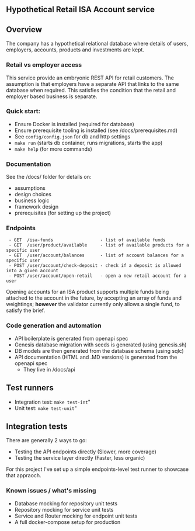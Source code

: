 ## Hypothetical Retail ISA Account service

## Overview
The company has a hypothetical relational database where details of users, employers, accounts, products and investments are kept.

### Retail vs employer access
This service provide an embryonic REST API for retail customers. The assumption is that employers have a separate API that links to the same database when required. This satisfies the condition that the retail and employer based business is separate.

### Quick start:
 - Ensure Docker is installed (required for database)
 - Ensure prerequisite tooling is installed (see /docs/prerequisites.md)
 - See `config/config.json` for db and http settings
 - ``make run`` (starts db container, runs migrations, starts the app) 
 - ``make help`` (for more commands)

### Documentation
See the /docs/ folder for details on:
 - assumptions
 - design choices
 - business logic
 - framework design
 - prerequisites (for setting up the project)

### Endpoints
```  
 - GET  /isa-funds                  - list of available funds
 - GET  /user/product/available     - list of available products for a specific user
 - GET  /user/account/balances      - list of account balances for a specific user
 - POST /user/account/check-deposit - check if a deposit is allowed into a given account
 - POST /user/account/open-retail   - open a new retail account for a user
```

Opening accounts for an ISA product supports multiple funds being attached to the account in the future,
by accepting an array of funds and weightings; **however** the validator currently only allows a single fund, 
to satisfy the brief.


### Code generation and automation
- API boilerplate is generated from openapi spec
- Genesis database migration with seeds is generated (using genesis.sh) 
- DB models are then generated from the database schema (using sqlc)
- API documentation (HTML and .MD versions) is generated from the openapi spec
  - They live in /docs/api

## Test runners
- Integration test: ``make test-int``"
- Unit test: ``make test-unit``"

## Integration tests
There are generally 2 ways to go:
  - Testing the API endpoints directly (Slower, more coverage)
  - Testing the service layer directly (Faster, less organic)

For this project I've set up a simple endpoints-level test runner to showcase that appraoch. 

### Known issues / what's missing
- Database mocking for repository unit tests
- Repository mocking for service unit tests
- Service and Router mocking for endpoint unit tests
- A full docker-compose setup for production


